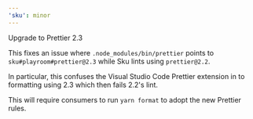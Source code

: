 ```yaml
---
'sku': minor
---
```


Upgrade to Prettier 2.3

This fixes an issue where `.node_modules/bin/prettier` points to
`sku#playroom#prettier@2.3` while Sku lints using `prettier@2.2`.

In particular, this confuses the Visual Studio Code Prettier extension
in to formatting using 2.3 which then fails 2.2's lint.

This will require consumers to run `yarn format` to adopt the new
Prettier rules.
